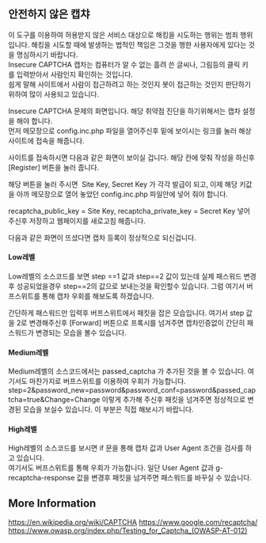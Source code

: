 ## 안전하지 않은 캡챠
이 도구를 이용하여 허용받지 않은 서비스 대상으로 해킹을 시도하는 행위는 범죄 행위 입니다. 해킹을 시도할 때에 발생하는 법적인 책임은 그것을 행한 사용자에게 있다는 것을 명심하시기 바랍니다.      
Insecure CAPTCHA 캡차는 컴퓨터가 알 수 없는 흘려 쓴 글씨나, 그림등의 클릭 키를 입력받아서 사람인지 확인하는 것입니다.     
쉽게 말해 사이트에서 사람이 접근하려고 하는 것인지 봇이 접근하는 것인지 판단하기 위하여 많이 사용되고 있습니다.      

Insecure CAPTCHA 문제의 화면입니다. 해당 취약점 진단을 하기위해서는 캡차 설정을 해야 합니다.        
먼저 메모장으로 config.inc.php 파일을 열어주신후 밑에 보이시는 링크를 눌러 해상 사이트에 접속을 해줍니다.         

사이트를 접속하시면 다음과 같은 화면이 보이실 겁니다. 해당 칸에 맞춰 작성을 하신후 [Register] 버튼을 눌러 줍니다.     

해당 버튼을 눌러 주시면  Site Key, Secret Key 가 각각 발급이 되고, 이제 해당 키값을 아까 메모장으로 열어 놓았던 config.inc.php 파일안에 넣어 줘야 합니다.    

recaptcha_public_key = Site Key, recaptcha_private_key = Secret Key 넣어 주신후 저장하고 웹페이지를 새로고침 해줍니다.   

다음과 같은 화면이 뜨셨다면 캡차 등록이 정상적으로 되신겁니다.    

#### Low레벨
Low레벨의 소스코드를 보면 step ==1 값과 step==2 값이 있는데 실제 패스워드 변경후 성공되었을경우 step==2의 값으로 보내는것을 확인할수 있습니다. 그럼 여기서 버프스위트를 통해 캡차 우회를 해보도록 하겠습니다.    

간단하게 패스워드만 입력후 버프스위트에서 패킷을 잡은 모습입니다. 여기서 step 값을 2로 변경해주신후 [Forward] 버튼으로 프록시를 넘겨주면 캡차인증없이 간단히 패스워드가 변경되는 모습을 볼수 있습니다.    

#### Medium레벨
Medium레벨의 소스코드에서는 passed_captcha 가 추가된 것을 볼 수 있습니다. 여기서도 마찬가지로 버프스위트를 이용하여 우회가 가능합니다.     
step=2&password_new=password&password_conf=password&passed_captcha=true&Change=Change 이렇게 추가해 주신후 패킷을 넘겨주면 정상적으로 변경된 모습을 보실수 있습니다. 이 부분은 직접 해보시기 바랍니다.     

#### High레벨
High레벨의 소스코드를 보시면 if 문을 통해 캡차 값과 User Agent 조건을 검사를 하고 있습니다.     
여기서도 버프스위트를 통해 우회가 가능합니다. 일단 User Agent 값과 g-recaptcha-response 값을 변경후 패킷을 넘겨주면 패스워드를 바꾸실 수 있습니다.     

## More Information
https://en.wikipedia.org/wiki/CAPTCHA
https://www.google.com/recaptcha/
https://www.owasp.org/index.php/Testing_for_Captcha_(OWASP-AT-012)
